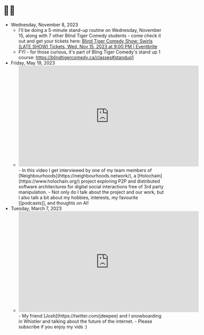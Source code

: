 # 🔗🌲
- Wednesday, November 8, 2023
	- I'll be doing a 5-minute stand-up routine on Wednesday, November 15, along with 7 other Blind Tiger Comedy students - come check it out and get your tickets here: [Blind Tiger Comedy Show: Swirls (LATE SHOW) Tickets, Wed, Nov 15, 2023 at 9:00 PM | Eventbrite](https://www.eventbrite.ca/e/blind-tiger-comedy-show-swirls-late-show-tickets-751446044347?utm_experiment=control_share_listing&aff=ebdsshios)
	- FYI - for those curious, it's part of Bling Tiger Comedy's stand up 1 course: https://blindtigercomedy.ca/classes#standup1
- Friday, May 19, 2023
	- <iframe width="560" height="315" src="https://www.youtube.com/embed/NT9q0S1J5F4" title="YouTube video player" frameborder="0" allow="accelerometer; autoplay; clipboard-write; encrypted-media; gyroscope; picture-in-picture; web-share" allowfullscreen></iframe>
		- In this video I get interviewed by one of my team members of [Neighbourhoods](https://neighbourhoods.network/), a [Holochain](https://www.holochain.org/) project exploring P2P and distributed software architectures for digital social interactions free of 3rd party manipulation.
		- Not only do I talk about the project and our work, but I also talk a bit about my hobbies, interests, my favourite [[podcasts]], and thoughts on AI!
- Tuesday, March 7, 2023
	- <iframe width="560" height="315" src="https://www.youtube.com/embed/U9SLV8_h__Y" title="YouTube video player" frameborder="0" allow="accelerometer; autoplay; clipboard-write; encrypted-media; gyroscope; picture-in-picture; web-share" allowfullscreen></iframe>
		- My friend [Josh](https://twitter.com/jdeepee) and I snowboarding in Whistler and talking about the future of the internet.
		- Please subscribe if you enjoy my vids :)